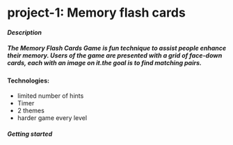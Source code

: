 # project-1: Memory flash cards

#### **_Description_**

##### The Memory Flash Cards Game is fun technique to assist people enhance their memory. Users of the game are presented with a grid of face-down cards, each with an image on it.the goal is to find matching pairs.

#### Technologies:

- limited number of hints
- Timer
- 2 themes
- harder game every level

#### **_Getting started_**

#####
